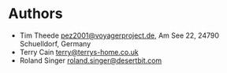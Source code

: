 # Authors

* Tim Theede <pez2001@voyagerproject.de>, Am See 22, 24790 Schuelldorf, Germany
* Terry Cain <terry@terrys-home.co.uk>
* Roland Singer <roland.singer@desertbit.com>

